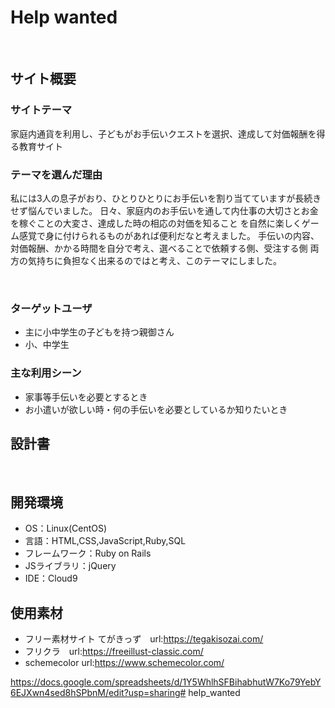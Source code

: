 # Help wanted
​
## サイト概要
### サイトテーマ
 家庭内通貨を利用し、子どもがお手伝いクエストを選択、達成して対価報酬を得る教育サイト
​
### テーマを選んだ理由
 私には3人の息子がおり、ひとりひとりにお手伝いを割り当てていますが長続きせず悩んでいました。
 日々、家庭内のお手伝いを通して内仕事の大切さとお金を稼ぐことの大変さ、達成した時の相応の対価を知ること
 を自然に楽しくゲーム感覚で身に付けられるものがあれば便利だなと考えました。
 手伝いの内容、対価報酬、かかる時間を自分で考え、選べることで依頼する側、受注する側
 両方の気持ちに負担なく出来るのではと考え、このテーマにしました。

​
### ターゲットユーザ
- 主に小中学生の子どもを持つ親御さん
- 小、中学生
​
### 主な利用シーン
- 家事等手伝いを必要とするとき
- お小遣いが欲しい時・何の手伝いを必要としているか知りたいとき
​
## 設計書
<!--テーマを設定・提出する時点では不要です-->
​
## 開発環境
- OS：Linux(CentOS)
- 言語：HTML,CSS,JavaScript,Ruby,SQL
- フレームワーク：Ruby on Rails
- JSライブラリ：jQuery
- IDE：Cloud9
​
## 使用素材
- フリー素材サイト てがきっず　url:https://tegakisozai.com/
- フリクラ　url:https://freeillust-classic.com/
- schemecolor  url:https://www.schemecolor.com/

https://docs.google.com/spreadsheets/d/1Y5WhlhSFBihabhutW7Ko79YebY6EJXwn4sed8hSPbnM/edit?usp=sharing# help_wanted

